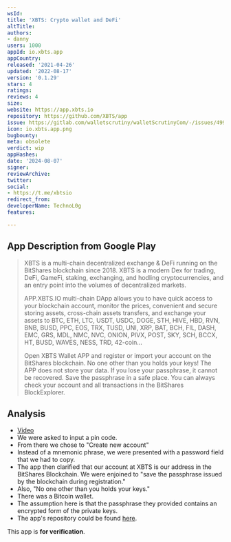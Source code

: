 ```yaml
---
wsId: 
title: 'XBTS: Crypto wallet and DeFi'
altTitle: 
authors:
- danny
users: 1000
appId: io.xbts.app
appCountry: 
released: '2021-04-26'
updated: '2022-08-17'
version: '0.1.29'
stars: 4
ratings: 
reviews: 4
size: 
website: https://app.xbts.io
repository: https://github.com/XBTS/app
issue: https://gitlab.com/walletscrutiny/walletScrutinyCom/-/issues/499
icon: io.xbts.app.png
bugbounty: 
meta: obsolete
verdict: wip
appHashes: 
date: '2024-08-07'
signer: 
reviewArchive: 
twitter: 
social:
- https://t.me/xbtsio
redirect_from: 
developerName: TechnoL0g
features: 

---
```


## App Description from Google Play

> XBTS is a multi-chain decentralized exchange & DeFi running on the BitShares blockchain since 2018. XBTS is a modern Dex for trading, DeFi, GameFi, staking, exchanging, and hodling cryptocurrencies, and an entry point into the volumes of decentralized markets.
>
> APP.XBTS.IO multi-chain DApp allows you to have quick access to your blockchain account, monitor the prices, convenient and secure storing assets, cross-chain assets transfers, and exchange your assets to BTC, ETH, LTC, USDT, USDC, DOGE, STH, HIVE, HBD, RVN, BNB, BUSD, PPC, EOS, TRX, TUSD, UNI, XRP, BAT, BCH, FIL, DASH, EMC, GRS, MDL, NMC, NVC, ONION, PIVX, POST, SKY, SCH, BCCX, HT, BUSD, WAVES, NESS, TRD, 42-coin…
>
> Open XBTS Wallet APP and register or import your account on the BitShares blockchain. No one other than you holds your keys! The APP does not store your data. If you lose your passphrase, it cannot be recovered. Save the passphrase in a safe place. You can always check your account and all transactions in the BitShares BlockExplorer.

## Analysis 

- [Video](https://twitter.com/BitcoinWalletz/status/1698996435776319663)
- We were asked to input a pin code.
- From there we chose to "Create new account"
- Instead of a mnemonic phrase, we were presented with a password field that we had to copy.
- The app then clarified that our account at XBTS is our address in the BitShares Blockchain. We were enjoined to "save the passphrase issued by the blockchain during registration." 
- Also, "No one other than you holds your keys."
- There was a Bitcoin wallet.
- The assumption here is that the passphrase they provided contains an encrypted form of the private keys.
- The app's repository could be found [here](https://github.com/XBTS/app).

This app is **for verification**.